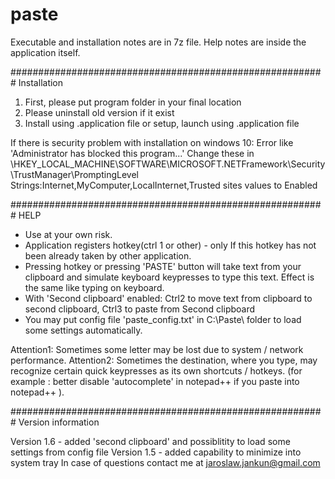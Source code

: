 # paste
Executable and installation notes are in 7z file. Help notes are inside the application itself.

#########################################################
Installation

1) First, please put program folder in your final location
2) Please uninstall old version if it exist
3) Install using .application file or setup, launch using .application file

If there is security problem with installation on windows 10:
Error like 'Administrator has blocked this program...'
Change these in \HKEY_LOCAL_MACHINE\SOFTWARE\MICROSOFT\.NETFramework\Security\TrustManager\PromptingLevel 
Strings:Internet,MyComputer,LocalInternet,Trusted sites values to Enabled

#########################################################
HELP

- Use at your own risk.
- Application registers hotkey(ctrl  1 or other) - only If this hotkey has not been already taken by other application. 
- Pressing hotkey or pressing 'PASTE' button will take text from your clipboard and simulate keyboard keypresses to type this text. Effect is the same like typing on keyboard. 
- With 'Second clipboard' enabled: Ctrl2 to move text from clipboard to second clipboard, Ctrl3 to paste from Second clipboard 
- You may put config file 'paste_config.txt' in C:\Paste\ folder to load some settings automatically.

Attention1: Sometimes some letter may be lost due to system / network performance. 
Attention2: Sometimes the destination, where you type, may recognize certain quick keypresses as its own shortcuts / hotkeys. (for example : better disable 'autocomplete' in notepad++ if you paste into notepad++ ). 

#########################################################
Version information

Version 1.6 - added 'second clipboard' and possiblitity to load some settings from config file
Version 1.5 - added capability to minimize into system tray
In case of questions contact me at jaroslaw.jankun@gmail.com
